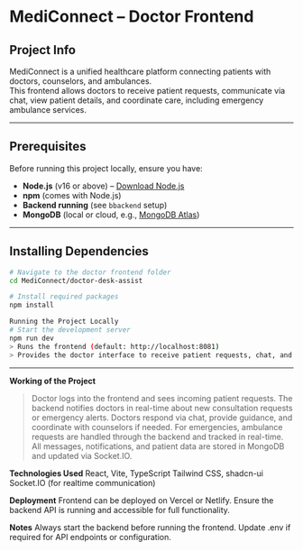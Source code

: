 # **MediConnect – Doctor Frontend**

## **Project Info**
MediConnect is a unified healthcare platform connecting patients with doctors, counselors, and ambulances.  
This frontend allows doctors to receive patient requests, communicate via chat, view patient details, and coordinate care, including emergency ambulance services.

---

## **Prerequisites**
Before running this project locally, ensure you have:
- **Node.js** (v16 or above) – [Download Node.js](https://nodejs.org/)
- **npm** (comes with Node.js)
- **Backend running** (see `bbackend` setup)
- **MongoDB** (local or cloud, e.g., [MongoDB Atlas](https://www.mongodb.com/cloud/atlas))

---

## **Installing Dependencies**
```bash
# Navigate to the doctor frontend folder
cd MediConnect/doctor-desk-assist

# Install required packages
npm install

Running the Project Locally
# Start the development server
npm run dev
> Runs the frontend (default: http://localhost:8081)
> Provides the doctor interface to receive patient requests, chat, and coordinate with counselors or ambulances.
```
---
**Working of the Project**
> Doctor logs into the frontend and sees incoming patient requests.
> The backend notifies doctors in real-time about new consultation requests or emergency alerts.
> Doctors respond via chat, provide guidance, and coordinate with counselors if needed.
> For emergencies, ambulance requests are handled through the backend and tracked in real-time.
> All messages, notifications, and patient data are stored in MongoDB and updated via Socket.IO.

**Technologies Used**
React, Vite, TypeScript
Tailwind CSS, shadcn-ui
Socket.IO (for realtime communication)

**Deployment**
Frontend can be deployed on Vercel or Netlify.
Ensure the backend API is running and accessible for full functionality.

**Notes**
Always start the backend before running the frontend.
Update .env if required for API endpoints or configuration.

